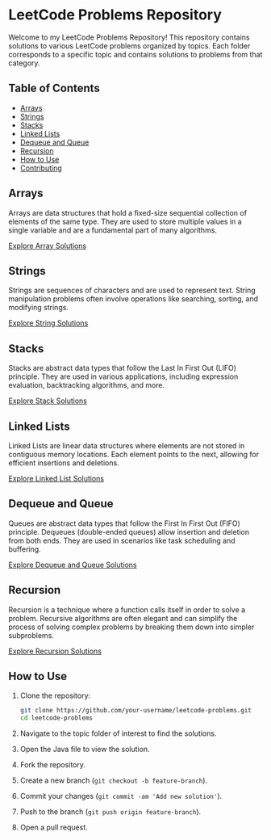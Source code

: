 # LeetCode Problems Repository

Welcome to my LeetCode Problems Repository! This repository contains solutions to various LeetCode problems organized by topics. Each folder corresponds to a specific topic and contains solutions to problems from that category.

## Table of Contents

- [Arrays](#arrays)
- [Strings](#strings)
- [Stacks](#stacks)
- [Linked Lists](#linked-lists)
- [Dequeue and Queue](#dequeue-and-queue)
- [Recursion](#recursion)
- [How to Use](#how-to-use)
- [Contributing](#contributing)

## Arrays

Arrays are data structures that hold a fixed-size sequential collection of elements of the same type. They are used to store multiple values in a single variable and are a fundamental part of many algorithms.

[Explore Array Solutions](arrays/)

## Strings

Strings are sequences of characters and are used to represent text. String manipulation problems often involve operations like searching, sorting, and modifying strings.

[Explore String Solutions](strings/)

## Stacks

Stacks are abstract data types that follow the Last In First Out (LIFO) principle. They are used in various applications, including expression evaluation, backtracking algorithms, and more.

[Explore Stack Solutions](stacks/)

## Linked Lists

Linked Lists are linear data structures where elements are not stored in contiguous memory locations. Each element points to the next, allowing for efficient insertions and deletions.

[Explore Linked List Solutions](linkedlist/)

## Dequeue and Queue

Queues are abstract data types that follow the First In First Out (FIFO) principle. Dequeues (double-ended queues) allow insertion and deletion from both ends. They are used in scenarios like task scheduling and buffering.

[Explore Dequeue and Queue Solutions](queue/)

## Recursion

Recursion is a technique where a function calls itself in order to solve a problem. Recursive algorithms are often elegant and can simplify the process of solving complex problems by breaking them down into simpler subproblems.

[Explore Recursion Solutions](recursion/)

## How to Use

1. Clone the repository:

    ```bash
    git clone https://github.com/your-username/leetcode-problems.git
    cd leetcode-problems
    ```

2. Navigate to the topic folder of interest to find the solutions.
3. Open the Java file to view the solution.


1. Fork the repository.
2. Create a new branch (`git checkout -b feature-branch`).
3. Commit your changes (`git commit -am 'Add new solution'`).
4. Push to the branch (`git push origin feature-branch`).
5. Open a pull request.
